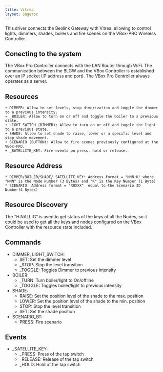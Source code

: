 ```yaml
---
title: Vitrea
layout: pagetoc
---
```


This driver connects the Beolink Gateway with Vitrea, allowing to control lights, dimmers, shades, boilers and fire scenes on the VBox-PRO Wireless Controller.

Conecting to the system
-----------------------

The VBox Pro Controller connects with the LAN Router through WiFi. The communication between the BLGW and the VBox Controller is established over an IP socket (IP address and port). The VBox Pro Controller always operates as a server.

Resources
---------

	+ DIMMER: Allow to set levels, stop dimerization and toggle the dimmer to a previous intensity.
	+ _BOILER: Allow to turn on or off and toggle the boiler to a previous state.
	+ LIGHT_SWITCH (DIMMER): Allow to turn on or off and toggle the light to a previous state.
	+ SHADE: Allow to set shade to raise, lower or a specific level and stop shade movement.
	+ SCENARIO (BUTTON): Allow to fire scenes previously configured at the VBox-PRO.
	+ _SATELLITE_KEY: Fire events on press, hold or release.
						
Resource Address
----------------

	* DIMMER/BOILER/SHADE/_SATELLITE_KEY: Address format = "NNN:K" where "NNN" is the Node Number (3 Bytes) and "K" is the Key Number (1 Byte)
	* SCENARIO: Address format = "R0XXX"  equal to the Scenario ID Number(4 Bytes)
	
Resource Discovery
------------------

  The "H:NALL:G" is used to get status of the keys of all the Nodes, so it could be used to get all the keys and nodes configured on the VBox Controller with the resource state included.

Commands
--------

  * DIMMER, LIGHT_SWITCH:
    + SET: Set the dimmer level
    + _STOP: Stop the level transition
    + _TOGGLE: Toggles Dimmer to previous intensity
  * BOILER:
    + _TURN: Turn boiler/light to On/offline
    + _TOGGLE: Toggles boiler/light to previous intensity
  * SHADE:
    + RAISE: Set the position level of the shade to the max. position
    + LOWER: Set the position level of the shade to the min. position
    + STOP: Stop the level transition
    + SET: Set the shade position
  * SCENARIO_BT:
    + PRESS: Fire scenario
    
Events
------

  * _SATELLITE_KEY:
    + _PRESS: Press of the tap switch
    + _RELEASE: Release of the tap switch
    + _HOLD: Hold of the tap switch
